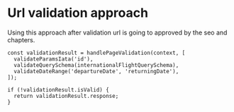 # Url validation approach

Using this approach after validation url is going to approved by the seo and
chapters.

```tsx
const validationResult = handlePageValidation(context, [
  validateParamsIata('id'),
  validateQuerySchema(internationalFlightQuerySchema),
  validateDateRange('departureDate', 'returningDate'),
]);

if (!validationResult.isValid) {
  return validationResult.response;
}
```
